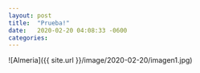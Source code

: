```yaml
---
layout: post
title:  "Prueba!"
date:   2020-02-20 04:08:33 -0600
categories:
---
```


![Almeria]({{ site.url }}/image/2020-02-20/imagen1.jpg)
